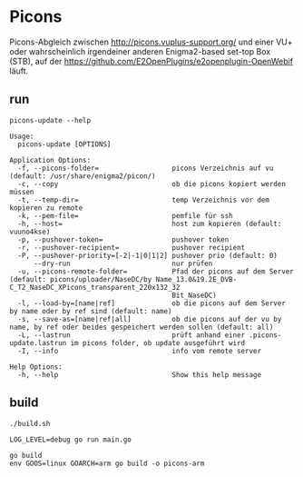 # Picons

Picons-Abgleich zwischen http://picons.vuplus-support.org/ und einer VU+ oder wahrscheinlich irgendeiner anderen Enigma2-based set-top Box (STB), auf der https://github.com/E2OpenPlugins/e2openplugin-OpenWebif läuft.

## run

```
picons-update --help

Usage:
  picons-update [OPTIONS]

Application Options:
  -f, --picons-folder=                  picons Verzeichnis auf vu (default: /usr/share/enigma2/picon/)
  -c, --copy                            ob die picons kopiert werden müssen
  -t, --temp-dir=                       temp Verzeichnis vor dem kopieren zu remote
  -k, --pem-file=                       pemfile für ssh
  -h, --host=                           host zum kopieren (default: vuuno4kse)
  -p, --pushover-token=                 pushover token
  -r, --pushover-recipient=             pushover recipient
  -P, --pushover-priority=[-2|-1|0|1|2] pushover prio (default: 0)
      --dry-run                         nur prüfen
  -u, --picons-remote-folder=           Pfad der picons auf dem Server (default: picons/uploader/NaseDC/by Name_13.0&19.2E_DVB-C_T2_NaseDC_XPicons_transparent_220x132_32
                                        Bit_NaseDC)
  -l, --load-by=[name|ref]              ob die picons auf dem Server by name oder by ref sind (default: name)
  -s, --save-as=[name|ref|all]          ob die picons auf der vu by name, by ref oder beides gespeichert werden sollen (default: all)
  -L, --lastrun                         prüft anhand einer .picons-update.lastrun im picons folder, ob update ausgeführt wird
  -I, --info                            info vom remote server

Help Options:
  -h, --help                            Show this help message
```

## build

```
./build.sh
```

```
LOG_LEVEL=debug go run main.go
```

```
go build
env GOOS=linux GOARCH=arm go build -o picons-arm
```
